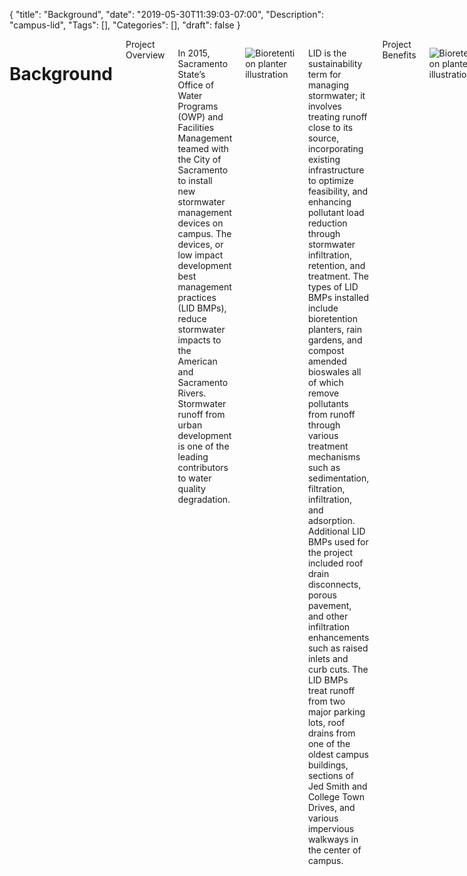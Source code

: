 {
	"title": "Background",
	"date": "2019-05-30T11:39:03-07:00",
	"Description": "campus-lid",
	"Tags": [],
	"Categories": [],
	"draft": false
}

<div class="lid">
	<div class="columns large-12">
		<div class="columns large-8 large-offset-2">

<h1>Background</h1>

<div class="register-form-header">
	Project Overview
</div>
			

In 2015, Sacramento State’s Office of Water Programs (OWP) and Facilities Management teamed with the City of Sacramento to install new stormwater management devices on campus. The devices, or low impact development best management practices (LID BMPs), reduce stormwater impacts to the American and Sacramento Rivers. Stormwater runoff from urban development is one of the leading contributors to water quality degradation.

![Bioretention planter illustration](/img/lid/bioretention-lot-10.jpg)

LID is the sustainability term for managing stormwater; it involves treating runoff close to its source, incorporating existing infrastructure to optimize feasibility, and enhancing pollutant load reduction through stormwater infiltration, retention, and treatment. The types of LID BMPs installed include bioretention planters, rain gardens, and compost amended bioswales all of which remove pollutants from runoff through various treatment mechanisms such as sedimentation, filtration, infiltration, and adsorption. Additional LID BMPs used for the project included roof drain disconnects, porous pavement, and other infiltration enhancements such as raised inlets and curb cuts. The LID BMPs treat runoff from two major parking lots, roof drains from one of the oldest campus buildings, sections of Jed Smith and College Town Drives, and various impervious walkways in the center of campus.

<div class="register-form-header">
	Project Benefits
</div>

![Bioretention planter illustration](/img/lid/bioretention-section+river.png)

In addition to removing pollutants, the LID BMPs reduce volumes of runoff that are discharged into the American River. This prevents erosion and replenishes groundwater supplies used for campus irrigation. In addition to removing pollutants and recharging groundwater supplies, the project provides energy savings; capturing the runoff reduces the need to pump campus runoff over the levee into the American River.

<div class="register-form-header">
	Funding and Collaboration
</div>

This project was funded by the State Water Resources Control Board’s Proposition 84 Stormwater Grant Program and in-kind contributions from the City of Sacramento Department of Utilities, Sacramento State’s OWP and Facilities Management, Cunningham Engineering Corporation, Urban Rain Design, County of Sacramento, and Dry Creek Conservancy. The project will serve as a demonstration project to showcase the City and County’s LID standards developed as part of the Sacramento Stormwater Quality Partnership’s recently released <a href="https://www.beriverfriendly.net/Newdevelopment/" target="_blank" rel="noopener">Stormwater Quality Design Manual</a>.

Sacramento State’s Office of Water Programs (OWP) and Facilities Management serve as the university’s project leads. Use the links on the right side of this page to access more information about the project such as planning and design, construction, and monitoring. Check out Campus LID events at: https://www.owp.csus.edu/upcoming-events/.
		</div>
	</div>
</div>